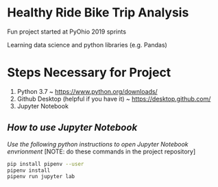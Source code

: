 # Healthy Ride Bike Trip Analysis
Fun project started at PyOhio 2019 sprints

Learning data science and python libraries (e.g. Pandas)

# Steps Necessary for Project
1) Python 3.7 ~ https://www.python.org/downloads/
2) Github Desktop (helpful if you have it) ~ https://desktop.github.com/
3) Jupyter Notebook

## _How to use Jupyter Notebook_
_Use the following python instructions to open Jupyter Notebook envrionment_
[NOTE: do these commands in the project repository]
```bash
pip install pipenv --user
pipenv install
pipenv run jupyter lab
```
